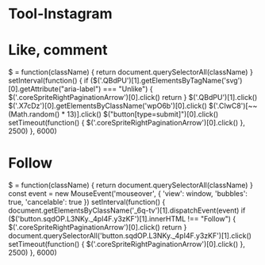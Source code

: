 # Tool-Instagram

# Like, comment

$ = function(className) {
    return document.querySelectorAll(className)
}
setInterval(function() {
    if ($('.QBdPU')[1].getElementsByTagName('svg')[0].getAttribute("aria-label") === "Unlike") {
        $('.coreSpriteRightPaginationArrow')[0].click()
        return
    }
    $('.QBdPU')[1].click()
    $('.X7cDz')[0].getElementsByClassName('wpO6b')[0].click()
    $('.CIwC8')[~~(Math.random() * 13)].click()
    $("button[type=submit]")[0].click()
    setTimeout(function() {
        $('.coreSpriteRightPaginationArrow')[0].click()
    }, 2500)
}, 6000)

# Follow

$ = function(className) {
    return document.querySelectorAll(className)
}
const event = new MouseEvent('mouseover', {
    'view': window,
    'bubbles': true,
    'cancelable': true
})
setInterval(function() {
    document.getElementsByClassName('_6q-tv')[1].dispatchEvent(event)
    if ($('button.sqdOP.L3NKy._4pI4F.y3zKF')[1].innerHTML !== "Follow") {
        $('.coreSpriteRightPaginationArrow')[0].click()
        return
    }
    document.querySelectorAll('button.sqdOP.L3NKy._4pI4F.y3zKF')[1].click()
    setTimeout(function() {
        $('.coreSpriteRightPaginationArrow')[0].click()
    }, 2500)
}, 6000)
